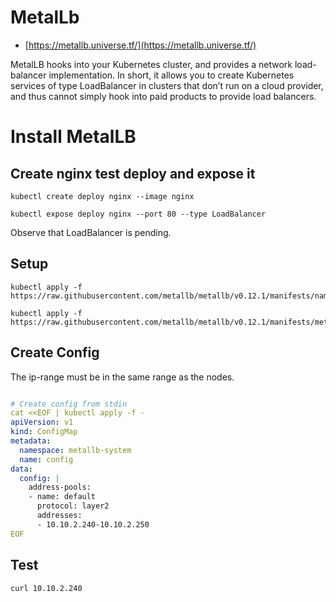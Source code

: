 # MetalLb
* [https://metallb.universe.tf/](https://metallb.universe.tf/)

MetalLB hooks into your Kubernetes cluster, and provides a network load-balancer implementation. In short, it allows you to create Kubernetes services of type LoadBalancer in clusters that don’t run on a cloud provider, and thus cannot simply hook into paid products to provide load balancers.

# Install MetalLB

## Create nginx test deploy and expose it
```
kubectl create deploy nginx --image nginx

kubectl expose deploy nginx --port 80 --type LoadBalancer
```

Observe that LoadBalancer is pending.

## Setup
```
kubectl apply -f https://raw.githubusercontent.com/metallb/metallb/v0.12.1/manifests/namespace.yaml

kubectl apply -f https://raw.githubusercontent.com/metallb/metallb/v0.12.1/manifests/metallb.yaml
```

## Create Config
The ip-range must be in the same range as the nodes.

```yaml

# Create config from stdin
cat <<EOF | kubectl apply -f -
apiVersion: v1
kind: ConfigMap
metadata:
  namespace: metallb-system
  name: config
data:
  config: |
    address-pools:
    - name: default
      protocol: layer2
      addresses:
      - 10.10.2.240-10.10.2.250
EOF
```

## Test
```
curl 10.10.2.240
```
